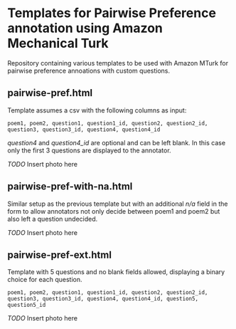 # Templates for Pairwise Preference annotation using Amazon Mechanical Turk
Repository containing various templates to be used with Amazon MTurk for pairwise preference annoations with custom questions.
## pairwise-pref.html
Template assumes a csv with the following columns as input:
```
poem1, poem2, question1, question1_id, question2, question2_id, question3, question3_id, question4, question4_id 
```
*question4* and *question4_id* are optional and can be left blank. In this case only the first 3 questions are displayed to the annotator.

*TODO* Insert photo here

## pairwise-pref-with-na.html
Similar setup as the previous template but with an additional *n/a* field in the form to allow annotators not only decide between poem1 and poem2 but also left a question undecided.

*TODO* Insert photo here

## pairwise-pref-ext.html
Template with 5 questions and no blank fields allowed, displaying a binary choice for each question.
```
poem1, poem2, question1, question1_id, question2, question2_id, question3, question3_id, question4, question4_id, question5, question5_id 
```
*TODO* Insert photo here
